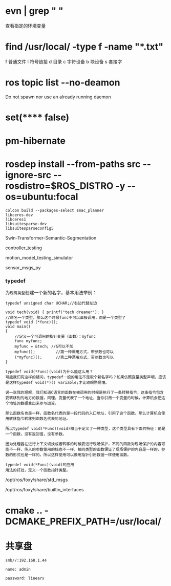 # evn | grep " "

查看指定的环境变量



# find /usr/local/ -type f -name "*.txt"

f 普通文件
l 符号链接
d 目录
c 字符设备
b 块设备
s 套接字



# ros topic list --no-deamon

Do not spawn nor use an already running daemon



# set(**** false)



# pm-hibernate



# rosdep install --from-paths src --ignore-src --rosdistro=$ROS_DISTRO -y --os=ubuntu:focal



```
colcon build --packages-select smac_planner
libceres-dev
libceres1
libsuitesparse-dev
libsuitesparseconfig5
```





Swin-Transformer-Semantic-Segmentation

controller_testing

motion_model_testing_simulator

sensor_msgs_py





### **typedef**

为`现有类型`创建一个新的名字，基本用法举例：

```text
typedef unsigned char UCHAR;//右边代替左边

void tech(void) { printf("tech dreamer"); }
//命名一个类型，那么这个时候func不可以直接调用，而是一个类型了
typedef void (*func)();
void main()
{
    //定义一个可调用的指针变量（函数）：myfunc
    func myfunc;
    myfunc = &tech; //&可以不加
    myfunc();         //第一种调用方式，带参数也可以
    (*myfunc)();      //第二种调用方式，带参数也可以
}

typedef void(*Func)(void)为什么能这么用？
可能我们有这样的疑问，typedef一般的用法不是取个新名字吗？如果仿照变量类型声明，应该是这样typedef void(*)() variable;才比较眼熟易懂。

说一说我的理解，我们知道C语言的函数在被调用的时候是执行了一条转移指令，这条指令包含要转移到的地方的数据，同理，变量代表了一个地址，当你引用一个变量的时候，计算机会把这个地址的数据拿出来参与运算。

那么函数名也是一样，函数名代表的是一段代码的入口地址，引用了这个函数，那么计算机会使用转移指令转移到函数名代表的地址。

所以typedef void(*Func)(void)相当于定义了一种类型，这个类型具有下面的特征：他是一个函数，没有返回值，没有参数。

因为处理器在进行上下文切换或者转移的时候要进行现场保护，不同的函数对现场保护的内容可能不一样，传入的参数使用的栈也不一样，相同类型的函数保证了现场保护的内容是一样的，参数的形式也是一样的。所以这样使用可以像用指针引用数据一样使用函数。

typedef void(*Func)(void)的应用
用法的好处，定义一个函数指针类型。
```



/opt/ros/foxy/share/std_msgs

/opt/ros/foxy/share/builtin_interfaces



# cmake .. -DCMAKE_PREFIX_PATH=/usr/local/



# 共享盘

```
smb//:192.168.1.44

name: admin

password: linearx
```







